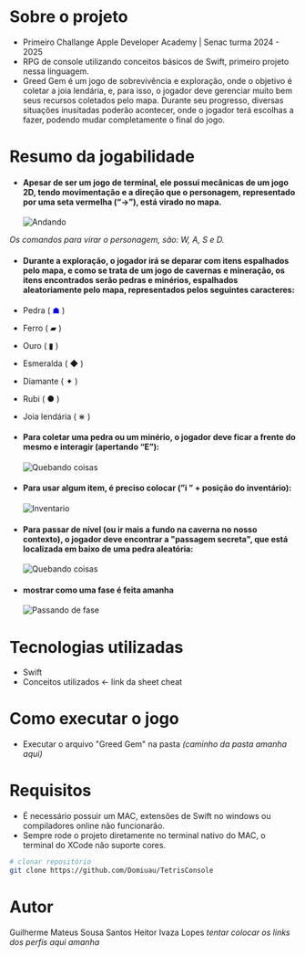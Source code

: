 # Sobre o projeto

- Primeiro Challange Apple Developer Academy | Senac turma 2024 - 2025
- RPG de console utilizando conceitos básicos de Swift, primeiro projeto nessa linguagem.
- Greed Gem é um jogo de sobrevivência e exploração, onde o objetivo é coletar a joia lendária, e, para isso, o jogador deve gerenciar muito bem seus recursos coletados pelo mapa. Durante seu progresso, diversas situações inusitadas poderão acontecer, onde o jogador terá escolhas a fazer, podendo mudar completamente o final do jogo.

# Resumo da jogabilidade

- #### Apesar de ser um jogo de terminal, ele possui mecânicas de um jogo 2D, tendo movimentação e a direção que o personagem, representado por uma seta vermelha (“→”), está virado no mapa.

    ![Andando](https://github.com/Npczz2/Joguinho-c1/blob/main/Assets/andando.gif) 

*Os comandos para virar o personagem, são: W, A, S e D.*

- #### Durante a exploração, o jogador irá se deparar com itens espalhados pelo mapa, e como se trata de um jogo de cavernas e mineração, os itens encontrados serão pedras e minérios, espalhados aleatoriamente pelo mapa, representados pelos seguintes caracteres:

- Pedra ( <span style="color: blue;">☗</span> )
- Ferro ( ▰ )
- Ouro ( ▮ )
- Esmeralda ( ◆ )
- Diamante ( ✦ )
- Rubi ( ● )
- Joia lendária ( ⋇ )

- #### Para coletar uma pedra ou um minério, o jogador deve ficar a frente do mesmo e interagir (apertando “E”):

    ![Quebando coisas](https://github.com/Npczz2/Joguinho-c1/blob/main/Assets/quebandocoisas.gif) 

- #### Para usar algum item, é preciso colocar (”i ” + posição do inventário):

    ![Inventario](https://github.com/Npczz2/Joguinho-c1/blob/main/Assets/inventario.gif)

- #### Para passar de nível (ou ir mais a fundo na caverna no nosso contexto), o jogador deve encontrar a "passagem secreta", que está localizada em baixo de uma pedra aleatória:

    ![Quebando coisas](https://github.com/Npczz2/Joguinho-c1/blob/main/Assets/passandodefase.gif) 

- #### mostrar como uma fase é feita amanha
  
    ![Passando de fase](https://github.com/Npczz2/Joguinho-c1/blob/main/Assets/passandodefase.gif) 
  
# Tecnologias utilizadas
- Swift
- Conceitos utilizados <- link da sheet cheat

# Como executar o jogo

- Executar o arquivo "Greed Gem" na pasta *(caminho da pasta amanha aqui)*

# Requisitos

- É necessário possuir um MAC, extensões de Swift no windows ou compiladores online não funcionarão.
- Sempre rode o projeto diretamente no terminal nativo do MAC, o terminal do XCode não suporte cores.
  
```bash
# clonar repositório
git clone https://github.com/Domiuau/TetrisConsole
```

# Autor

Guilherme Mateus Sousa Santos
Heitor Ivaza Lopes 
*tentar colocar os links dos perfis aqui amanha*
